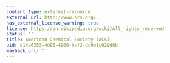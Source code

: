 ```yaml
---
content_type: external-resource
external_url: http://www.acs.org/
has_external_license_warning: true
license: https://en.wikipedia.org/wiki/All_rights_reserved
status: ''
title: American Chemical Society (ACS)
uid: d14a6353-4d96-4900-baf2-dc9b1c029dbb
wayback_url: ''
---
```


